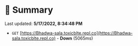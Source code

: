 # 📖 Summary
Last updated: **5/17/2022, 8:34:48 PM**

- `GET` [https://Bhadwa-sala.toxicblte.repl.co](https://Bhadwa-sala.toxicblte.repl.co) - **Down** (5065ms)
